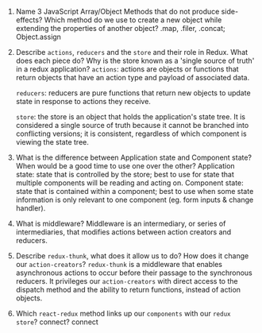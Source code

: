 1.  Name 3 JavaScript Array/Object Methods that do not produce side-effects? Which method do we use to create a new object while extending the properties of another object?
    .map, .filer, .concat; Object.assign

2.  Describe `actions`, `reducers` and the `store` and their role in Redux. What does each piece do? Why is the store known as a 'single source of truth' in a redux application?
    `actions`: actions are objects or functions that return objects that have an action type and payload of associated data. 

    `reducers`: reducers are pure functions that return new objects to update state in response to actions they receive.

    `store`: the store is an object that holds the application's state tree. It is considered a single source of truth because it cannot be branched into conflicting versions; it is consistent, regardless of which component is viewing the state tree.

3.  What is the difference between Application state and Component state? When would be a good time to use one over the other?
    Application state: state that is controlled by the store; best to use for state that multiple components will be reading and acting on.
    Component state: state that is contained within a component; best to use when some state information is only relevant to one component (eg. form inputs & change handler).

4.  What is middleware?
    Middleware is an intermediary, or series of intermediaries, that modifies actions between action creators and reducers. 

5.  Describe `redux-thunk`, what does it allow us to do? How does it change our `action-creators`?
    `redux-thunk` is a middleware that enables asynchronous actions to occur before their passage to the synchronous reducers. It privileges our `action-creators` with direct access to the dispatch method and the ability to return functions, instead of action objects.

6.  Which `react-redux` method links up our `components` with our `redux store`?
connect?
    connect